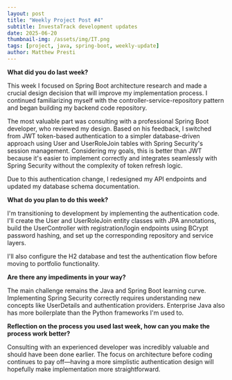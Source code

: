 ```yaml
---
layout: post
title: "Weekly Project Post #4"
subtitle: InvestaTrack development updates
date: 2025-06-20
thumbnail-img: /assets/img/IT.png
tags: [project, java, spring-boot, weekly-update]
author: Matthew Presti
---
```





**What did you do last week?**

This week I focused on Spring Boot architecture research and made a crucial design decision that will improve my implementation process. I continued familiarizing myself with the controller-service-repository pattern and began building my backend code repository.

The most valuable part was consulting with a professional Spring Boot developer, who reviewed my design. Based on his feedback, I switched from JWT token-based authentication to a simpler database-driven approach using User and UserRoleJoin tables with Spring Security's session management. Considering my goals, this is better than JWT because it's easier to implement correctly and integrates seamlessly with Spring Security without the complexity of token refresh logic.

Due to this authentication change, I redesigned my API endpoints and updated my database schema documentation.

**What do you plan to do this week?**

I'm transitioning to development by implementing the authentication code. I'll create the User and UserRoleJoin entity classes with JPA annotations, build the UserController with registration/login endpoints using BCrypt password hashing, and set up the corresponding repository and service layers.

I'll also configure the H2 database and test the authentication flow before moving to portfolio functionality.

**Are there any impediments in your way?**

The main challenge remains the Java and Spring Boot learning curve. Implementing Spring Security correctly requires understanding new concepts like UserDetails and authentication providers. Enterprise Java also has more boilerplate than the Python frameworks I'm used to.

**Reflection on the process you used last week, how can you make the process work better?**

Consulting with an experienced developer was incredibly valuable and should have been done earlier. The focus on architecture before coding continues to pay off—having a more simplistic authentication design will hopefully make implementation more straightforward.
